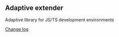 ## Adaptive extender

Adaptive library for JS/TS development environments

[Change log](./CHANGELOG.md)
